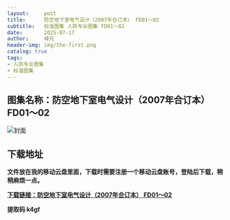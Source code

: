```yaml
---
layout:     post
title:      防空地下室电气设计（2007年合订本） FD01～02
subtitle:   标准图集 人防专业图集 FD01～02
date:       2025-07-17
author:     峰兄
header-img: img/the-first.png
catalog: true
tags:
- 人防专业图集
- 标准图集
---
```

## 图集名称：防空地下室电气设计（2007年合订本） FD01～02
![封面](https://pic1.imgdb.cn/item/687864c758cb8da5c8bc7355.jpg)


## 下载地址 ##
**文件放在我的移动云盘里面，下载时需要注册一个移动云盘账号，登陆后下载，稍稍麻烦一点。**  
  
[**下载链接：防空地下室电气设计（2007年合订本） FD01～02**](https://caiyun.139.com/w/i/2oxwDS4pZV1yr)


**提取码 k4gf**

